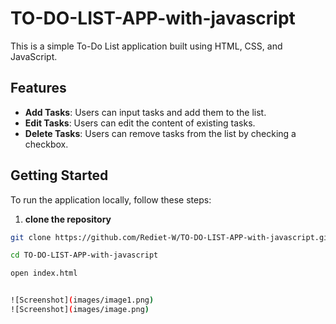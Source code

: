 # TO-DO-LIST-APP-with-javascript

This is a simple To-Do List application built using HTML, CSS, and JavaScript. 

## Features

- **Add Tasks**: Users can input tasks and add them to the list.
- **Edit Tasks**: Users can edit the content of existing tasks.
- **Delete Tasks**: Users can remove tasks from the list by checking a checkbox.

## Getting Started

To run the application locally, follow these steps:

1. **clone the repository**
```bash 
git clone https://github.com/Rediet-W/TO-DO-LIST-APP-with-javascript.git  

cd TO-DO-LIST-APP-with-javascript 

open index.html


![Screenshot](images/image1.png)
![Screenshot](images/image.png)